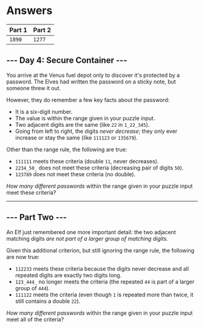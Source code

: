 # Answers

| Part 1 | Part 2 |
|--------|--------|
| `1890` | `1277` |

## --- Day 4: Secure Container ---

You arrive at the Venus fuel depot only to discover it's protected by a password. The Elves had written the password on a sticky note, but someone threw it out.

However, they do remember a few key facts about the password:

*   It is a six-digit number.
*   The value is within the range given in your puzzle input.
*   Two adjacent digits are the same (like `22` in `1_22_345`).
*   Going from left to right, the digits _never decrease_; they only ever increase or stay the same (like `111123` or `135679`).

Other than the range rule, the following are true:

*   `111111` meets these criteria (double `11`, never decreases).
*   `2234_50_` does not meet these criteria (decreasing pair of digits `50`).
*   `123789` does not meet these criteria (no double).

_How many different passwords_ within the range given in your puzzle input meet these criteria?

-----------------

## --- Part Two ---

An Elf just remembered one more important detail: the two adjacent matching digits _are not part of a larger group of matching digits_.

Given this additional criterion, but still ignoring the range rule, the following are now true:

*   `112233` meets these criteria because the digits never decrease and all repeated digits are exactly two digits long.
*   `123_444_` no longer meets the criteria (the repeated `44` is part of a larger group of `444`).
*   `111122` meets the criteria (even though `1` is repeated more than twice, it still contains a double `22`).

_How many different passwords_ within the range given in your puzzle input meet all of the criteria?
